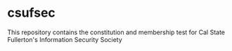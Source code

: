csufsec
=======

This repository contains the constitution and membership test for Cal State Fullerton's Information Security Society

